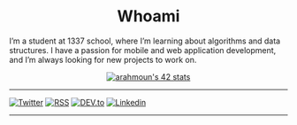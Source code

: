 <!-- <img align="" width=100% src="https://media.giphy.com/media/3oz8xA9gtnyVDPZJHW/source.gif"/> -->

<h1 align="center">Whoami</h1>

<p align="center">
 
I’m a student at 1337 school, where I’m learning about algorithms and data structures. I have a passion for mobile and web application development, and I’m always looking for new projects to work on.


  
</p>

<div align="center" style="margin-top: 10px">
   <a align="left" href="https://github.com/oakoudad/badge42"><img src="https://badge.mediaplus.ma/levi/arahmoun" alt="arahmoun's 42 stats" /></a>
</div>


 ---
 
[![Twitter](https://img.shields.io/badge/Twitter-1DA1F2?style=for-the-badge&logo=twitter&logoColor=white)](https://twitter.com/intent/follow?screen_name=rahmoun03)
[![RSS](https://img.shields.io/badge/RSS-FFA500?style=for-the-badge&logo=rss&logoColor=white)](https://charly3pins.dev)
[![DEV.to](https://img.shields.io/badge/dev.to-0A0A0A?style=for-the-badge&logo=dev.to&logoColor=white)](https://dev.to/rahmoun03)
[![Linkedin](https://img.shields.io/badge/LinkedIn-0077B5?style=for-the-badge&logo=linkedin&logoColor=white)](https://www.linkedin.com/in/rahmoun03/)

 
 ---
